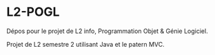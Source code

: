 # L2-POGL
Dépos pour le projet de L2 info, Programmation Objet &amp; Génie Logiciel.

Projet de L2 semestre 2 utilisant Java et le patern MVC.
